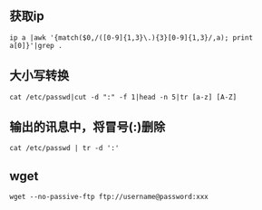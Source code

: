 ## 获取ip
`ip a |awk '{match($0,/([0-9]{1,3}\.){3}[0-9]{1,3}/,a); print a[0]}'|grep .`    


## 大小写转换
`cat /etc/passwd|cut -d ":" -f 1|head -n 5|tr [a-z] [A-Z]`


## 输出的讯息中，将冒号(:)删除
`cat /etc/passwd | tr -d ':'`


## wget
`wget --no-passive-ftp ftp://username@password:xxx`